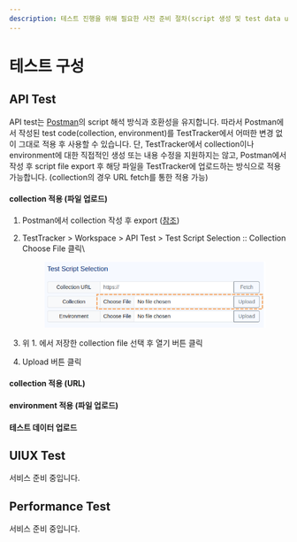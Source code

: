 ```yaml
---
description: 테스트 진행을 위해 필요한 사전 준비 절차(script 생성 및 test data upload)를 설명합니다.
---
```


# 테스트 구성

## API Test

API test는 [Postman](https://www.postman.com/)의 script 해석 방식과 호환성을 유지합니다. 따라서 Postman에서 작성된 test code(collection, environment)를 TestTracker에서 어떠한 변경 없이 그대로 적용 후 사용할 수 있습니다. 단, TestTracker에서 collection이나 environment에 대한 직접적인 생성 또는 내용 수정을 지원하지는 않고, Postman에서 작성 후 script file export 후 해당 파일을 TestTracker에 업로드하는 방식으로 적용 가능합니다. (collection의 경우 URL fetch를 통한 적용 가능)

#### collection 적용 (파일 업로드)

1. Postman에서 collection 작성 후 export ([참조](https://learning.postman.com/docs/getting-started/importing-and-exporting/exporting-data/#export-collections))
2.  TestTracker > Workspace > API Test > Test Script Selection :: Collection Choose File 클릭\


    <div align="left">

    <figure><img src="../.gitbook/assets/image.png" alt=""><figcaption></figcaption></figure>

    </div>
3. 위 1. 에서 저장한 collection file 선택 후 열기 버튼 클릭&#x20;
4. Upload 버튼 클릭

#### collection 적용 (URL)



#### environment 적용 (파일 업로드)



#### 테스트 데이터  업로드



## UIUX Test

서비스 준비 중입니다.



## Performance Test

서비스 준비 중입니다.

